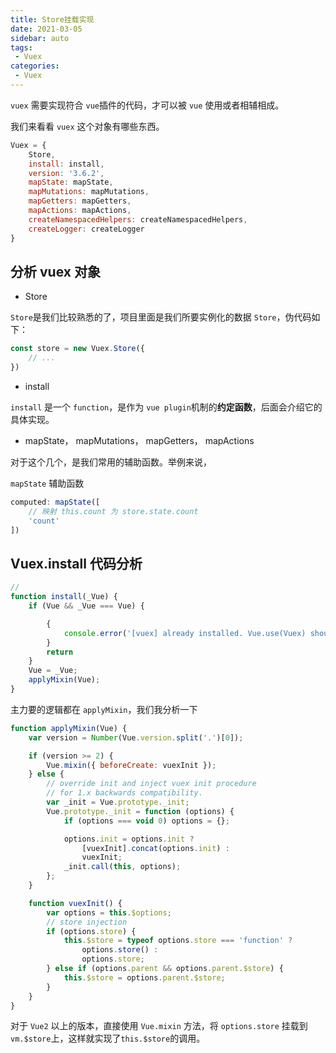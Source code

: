 ```yaml
---
title: Store挂载实现
date: 2021-03-05
sidebar: auto
tags: 
 - Vuex
categories:
 - Vuex
---
```


`vuex` 需要实现符合 `vue`插件的代码，才可以被 `vue` 使用或者相辅相成。

我们来看看 `vuex` 这个对象有哪些东西。

```js
Vuex = {
    Store,
    install: install,
    version: '3.6.2',
    mapState: mapState,
    mapMutations: mapMutations,
    mapGetters: mapGetters,
    mapActions: mapActions,
    createNamespacedHelpers: createNamespacedHelpers,
    createLogger: createLogger
}
```

## 分析 vuex 对象

- Store

`Store`是我们比较熟悉的了，项目里面是我们所要实例化的数据 `Store`，伪代码如下：

```js
const store = new Vuex.Store({
    // ...
})
```

- install

`install` 是一个 `function`，是作为 `vue plugin`机制的**约定函数**，后面会介绍它的具体实现。

- mapState， mapMutations， mapGetters， mapActions

对于这个几个，是我们常用的辅助函数。举例来说，

`mapState` 辅助函数

```js
computed: mapState([
    // 映射 this.count 为 store.state.count
    'count'
])
```


## Vuex.install 代码分析

```js
// 
function install(_Vue) {
    if (Vue && _Vue === Vue) {

        {
            console.error('[vuex] already installed. Vue.use(Vuex) should be called only once.');
        }
        return
    }
    Vue = _Vue;
    applyMixin(Vue);
}
```

主力要的逻辑都在 `applyMixin`，我们我分析一下

```js
function applyMixin(Vue) {
    var version = Number(Vue.version.split('.')[0]);

    if (version >= 2) {
        Vue.mixin({ beforeCreate: vuexInit });
    } else {
        // override init and inject vuex init procedure
        // for 1.x backwards compatibility.
        var _init = Vue.prototype._init;
        Vue.prototype._init = function (options) {
            if (options === void 0) options = {};

            options.init = options.init ?
                [vuexInit].concat(options.init) :
                vuexInit;
            _init.call(this, options);
        };
    }

    function vuexInit() {
        var options = this.$options;
        // store injection
        if (options.store) {
            this.$store = typeof options.store === 'function' ?
                options.store() :
                options.store;
        } else if (options.parent && options.parent.$store) {
            this.$store = options.parent.$store;
        }
    }
}
```

对于 `Vue2` 以上的版本，直接使用 `Vue.mixin` 方法，将 `options.store` 挂载到 `vm.$store`上，这样就实现了`this.$store`的调用。
